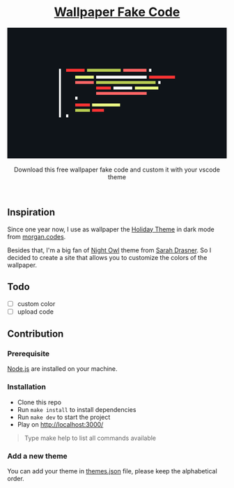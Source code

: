 <div align="center">
    <h1><a href="https://wallpaper-fake-code.vercel.app/">Wallpaper Fake Code</a></h1>

<img
    height="300"
    width="600"
    alt="Wallpaper Fake Code"
    src="./wallpaper-fake-code.png"
/>

<p>Download this free wallpaper fake code and custom it with your vscode theme</p>

<br />
</div>

## Inspiration

Since one year now, I use as wallpaper the [Holiday Theme](https://www.morgan.codes/wallpapers/) in dark mode from
[morgan.codes](https://www.instagram.com/morgan.codes/).

Besides that, I'm a big fan of [Night Owl](https://github.com/sdras/night-owl-vscode-theme) theme from [Sarah Drasner](https://twitter.com/sarah_edo). So I decided to create a site that allows you to customize the colors of the wallpaper.

## Todo

-   [ ] custom color
-   [ ] upload code

## Contribution

### Prerequisite

[Node.js](https://nodejs.org/en/) are installed on your machine.

### Installation

-   Clone this repo
-   Run `make install` to install dependencies
-   Run `make dev` to start the project
-   Play on [http://localhost:3000/](http://localhost:3000/)

> Type make help to list all commands available

### Add a new theme

You can add your theme in [themes.json](./src/themes.json) file, please keep the alphabetical order.
